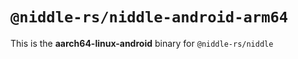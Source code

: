 # `@niddle-rs/niddle-android-arm64`

This is the **aarch64-linux-android** binary for `@niddle-rs/niddle`
